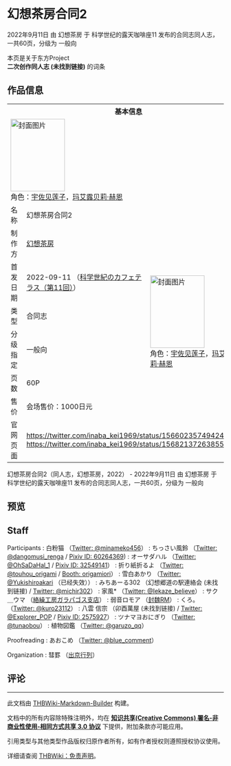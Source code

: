 # 幻想茶房合同2

<!-- source html: G:\repos\THBWiki-Markdown-Builder\THBWikiMarkdown\Temp\main\d\d3\ns0%3A%E5%B9%BB%E6%83%B3%E8%8C%B6%E6%88%BF%E5%90%88%E5%90%8C2.html -->

2022年9月11日 由 幻想茶房 于 科学世纪的露天咖啡座11 发布的合同志同人志，一共60页，分级为 一般向

本页是关于东方Project  
 **二次创作同人志 (未找到链接)** 的词条
## 作品信息

<table><tbody><tr><th colspan="3">基本信息</th></tr><tr><td class="cover-artwork-mobile" colspan="2"><a href="./文件-幻想茶房合同2封面.jpg.md" class="image" title="封面图片"><img alt="封面图片" src="https://upload.thwiki.cc/thumb/1/15/%E5%B9%BB%E6%83%B3%E8%8C%B6%E6%88%BF%E5%90%88%E5%90%8C2%E5%B0%81%E9%9D%A2.jpg/126px-%E5%B9%BB%E6%83%B3%E8%8C%B6%E6%88%BF%E5%90%88%E5%90%8C2%E5%B0%81%E9%9D%A2.jpg" decoding="async" loading="lazy" width="126" height="168" srcset="https://upload.thwiki.cc/thumb/1/15/%E5%B9%BB%E6%83%B3%E8%8C%B6%E6%88%BF%E5%90%88%E5%90%8C2%E5%B0%81%E9%9D%A2.jpg/189px-%E5%B9%BB%E6%83%B3%E8%8C%B6%E6%88%BF%E5%90%88%E5%90%8C2%E5%B0%81%E9%9D%A2.jpg 1.5x, https://upload.thwiki.cc/thumb/1/15/%E5%B9%BB%E6%83%B3%E8%8C%B6%E6%88%BF%E5%90%88%E5%90%8C2%E5%B0%81%E9%9D%A2.jpg/252px-%E5%B9%BB%E6%83%B3%E8%8C%B6%E6%88%BF%E5%90%88%E5%90%8C2%E5%B0%81%E9%9D%A2.jpg 2x" data-file-width="900" data-file-height="1200"></a><div class="cover-char">角色：<a href="./宇佐见莲子.md" title="宇佐见莲子">宇佐见莲子</a>，<a href="./玛艾露贝莉·赫恩.md" title="玛艾露贝莉·赫恩">玛艾露贝莉·赫恩</a></div></td>
</tr><tr><td class="label">名称</td><td colspan="2"> 幻想茶房合同2 </td></tr><tr><td class="label">制作方</td><td><a href="./幻想茶房.md" title="幻想茶房">幻想茶房</a></td><td class="cover-artwork" rowspan="6" style="min-width:168px;"><a href="./文件-幻想茶房合同2封面.jpg.md" class="image" title="封面图片"><img alt="封面图片" src="https://upload.thwiki.cc/thumb/1/15/%E5%B9%BB%E6%83%B3%E8%8C%B6%E6%88%BF%E5%90%88%E5%90%8C2%E5%B0%81%E9%9D%A2.jpg/126px-%E5%B9%BB%E6%83%B3%E8%8C%B6%E6%88%BF%E5%90%88%E5%90%8C2%E5%B0%81%E9%9D%A2.jpg" decoding="async" loading="lazy" width="126" height="168" srcset="https://upload.thwiki.cc/thumb/1/15/%E5%B9%BB%E6%83%B3%E8%8C%B6%E6%88%BF%E5%90%88%E5%90%8C2%E5%B0%81%E9%9D%A2.jpg/189px-%E5%B9%BB%E6%83%B3%E8%8C%B6%E6%88%BF%E5%90%88%E5%90%8C2%E5%B0%81%E9%9D%A2.jpg 1.5x, https://upload.thwiki.cc/thumb/1/15/%E5%B9%BB%E6%83%B3%E8%8C%B6%E6%88%BF%E5%90%88%E5%90%8C2%E5%B0%81%E9%9D%A2.jpg/252px-%E5%B9%BB%E6%83%B3%E8%8C%B6%E6%88%BF%E5%90%88%E5%90%8C2%E5%B0%81%E9%9D%A2.jpg 2x" data-file-width="900" data-file-height="1200"></a><div class="cover-char">角色：<a href="./宇佐见莲子.md" title="宇佐见莲子">宇佐见莲子</a>，<a href="./玛艾露贝莉·赫恩.md" title="玛艾露贝莉·赫恩">玛艾露贝莉·赫恩</a></div></td>
</tr><tr><td class="label">首发日期</td><td>2022-09-11&#160;（<a href="/展会作品列表?e=%E7%A7%91%E5%AD%A6%E4%B8%96%E7%BA%AA%E7%9A%84%E9%9C%B2%E5%A4%A9%E5%92%96%E5%95%A1%E5%BA%A7%2311">科学世紀のカフェテラス（第11回）</a>）</td></tr><tr><td class="label">类型</td><td>合同志</td></tr><tr><td class="label">分级指定</td><td>一般向</td></tr><tr><td class="label">页数</td><td>60P</td></tr><tr><td class="label">售价</td><td>会场售价：1000日元</td></tr>
<tr><td class="label">官网页面</td><td colspan="2"><a rel="nofollow" class="external free" href="https://twitter.com/inaba_kei1969/status/1566023574942466051">https://twitter.com/inaba_kei1969/status/1566023574942466051</a><br><a rel="nofollow" class="external free" href="https://twitter.com/inaba_kei1969/status/1568213726385537026">https://twitter.com/inaba_kei1969/status/1568213726385537026</a></td></tr></tbody></table>

幻想茶房合同2（同人志，幻想茶房，2022） - 2022年9月11日 由 幻想茶房 于 科学世纪的露天咖啡座11 发布的合同志同人志，一共60页，分级为 一般向
## 预览
## Staff
Participants
: 白粉猫 （[Twitter: @minameko456](https://twitter.com/minameko456)）
: ちっさい風鈴 （[Twitter: @dangomusi_renga](https://twitter.com/) / [Pixiv ID: 60264369](https://www.pixiv.net/users/60264369))
: オーサダハル （[Twitter: @OhSaDaHal_1](https://twitter.com/OhSaDaHal_1) / [Pixiv ID: 32549141](https://www.pixiv.net/users/32549141)）
: 折り紙折るよ （[Twitter: @touhou_origami](https://twitter.com/touhou_origami) / [Booth: origamiori](https://origamiori.booth.pm/)）
: 雪白あかり （[Twitter: @Yukishiroakari](https://twitter.com/Yukishiroakari) （已经失效））
: みちあーる302 （幻想郷道の駅連絡会 (未找到链接) / [Twitter: @michir302](https://twitter.com/michir302)）
: 家風* （[Twitter: @Iekaze_believe](https://twitter.com/Iekaze_believe)）
: サク＿ウマ （[絡繰工房ガラパゴス支店](./絡繰工房ガラパゴス支店.md)）
: 弱音ロモア （[封魏RM](./封魏RM.md)）
: くろ。 （[Twitter: @kuro23112](https://twitter.com/kuro23112)）
: 八雲 信宗 （卯酉萬屋 (未找到链接) / [Twitter: @Explorer_POP](https://twitter.com/Explorer_POP) / [Pixiv ID: 2575927](https://www.pixiv.net/users/2575927)）
: ツナマヨおにぎり （[Twitter: @tunaobou](https://twitter.com/tunaobou)）
: 植物図鑑 （[Twitter: @garuzo_qq](https://twitter.com/garuzo_qq)）

Proofreading
: あおこめ （[Twitter: @blue_comment](https://twitter.com/blue_comment)）

Organization
: 彗罫 （[出京行列](./出京行列.md)）

## 评论




---

此文档由 [THBWiki-Markdown-Builder](https://github.com/Delsin-Yu/THBWiki-Markdown-Builder) 构建。

文档中的所有内容除特殊注明外，均在 [**知识共享(Creative Commons) 署名-非商业性使用-相同方式共享 3.0 协议**](https://creativecommons.org/licenses/by-sa/3.0/deed.zh-hans) 下提供，附加条款亦可能应用。

引用类型与其他类型作品版权归原作者所有，如有作者授权则遵照授权协议使用。

详细请查阅 [THBWiki：免责声明](https://thbwiki.cc/THBWiki:%E5%85%8D%E8%B4%A3%E5%A3%B0%E6%98%8E)。

